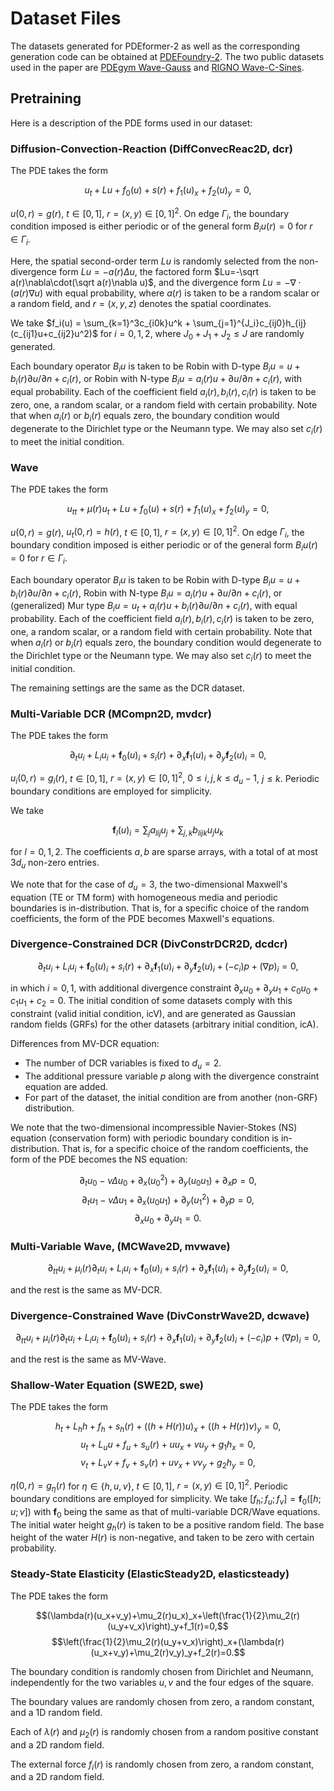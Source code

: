 # Dataset Files

The datasets generated for PDEformer-2 as well as the corresponding generation code can be obtained at [PDEFoundry-2](https://github.com/functoreality/pdefoundry-2).
The two public datasets used in the paper are [PDEgym Wave-Gauss](https://huggingface.co/datasets/camlab-ethz/Wave-Gauss)
and [RIGNO Wave-C-Sines](https://zenodo.org/records/14765453/files/Wave-C-Sines.nc).

## Pretraining

Here is a description of the PDE forms used in our dataset:

### Diffusion-Convection-Reaction (DiffConvecReac2D, dcr)

The PDE takes the form

$$u_t+Lu+f_0(u)+s(r)+f_1(u)_x+f_2(u)_y=0,$$

$u(0,r)=g(r)$, $t\in[0,1]$, $r=(x,y)\in[0,1]^2$.
On edge $\Gamma_i$, the boundary condition imposed is either periodic or of
the general form $B_iu(r)=0$ for $r\in\Gamma_i$.

Here, the spatial second-order term $Lu$ is randomly selected from
the non-divergence form $Lu=-a(r)\Delta u$, the factored form
$Lu=-\sqrt a(r)\nabla\cdot(\sqrt a(r)\nabla u)$, and the divergence form
$Lu=-\nabla\cdot(a(r)\nabla u)$ with equal probability, where $a(r)$ is
taken to be a random scalar or a random field, and $r=(x,y,z)$ denotes the
spatial coordinates.

We take $f_i(u) = \sum_{k=1}^3c_{i0k}u^k + \sum_{j=1}^{J_i}c_{ij0}h_{ij}(c_{ij1}u+c_{ij2}u^2)$
for $i=0,1,2$, where $J_0+J_1+J_2\le J$ are randomly generated.

Each boundary operator $B_iu$ is taken to be Robin with D-type
$B_iu = u + b_i(r)\partial u/\partial n + c_i(r)$, or Robin with N-type
$B_iu = a_i(r)u + \partial u/\partial n + c_i(r)$, with equal probability.
Each of the coefficient field $a_i(r),b_i(r),c_i(r)$ is taken to be zero,
one, a random scalar, or a random field with certain probability. Note that
when $a_i(r)$ or $b_i(r)$ equals zero, the boundary condition would
degenerate to the Dirichlet type or the Neumann type. We may also set
$c_i(r)$ to meet the initial condition.

### Wave

The PDE takes the form

$$u_{tt}+\mu(r)u_t+Lu+f_0(u)+s(r)+f_1(u)_x+f_2(u)_y=0,$$

$u(0,r)=g(r)$, $u_t(0,r)=h(r)$, $t\in[0,1]$, $r=(x,y)\in[0,1]^2$.
On edge $\Gamma_i$, the boundary condition imposed is either periodic or of
the general form $B_iu(r)=0$ for $r\in\Gamma_i$.

Each boundary operator $B_iu$ is taken to be Robin with D-type
$B_iu = u + b_i(r)\partial u/\partial n + c_i(r)$, Robin with N-type
$B_iu = a_i(r)u + \partial u/\partial n + c_i(r)$, or (generalized) Mur type
$B_iu = u_t + a_i(r)u + b_i(r)\partial u/\partial n + c_i(r)$, with equal
probability.
Each of the coefficient field $a_i(r),b_i(r),c_i(r)$ is taken to be zero,
one, a random scalar, or a random field with certain probability. Note that
when $a_i(r)$ or $b_i(r)$ equals zero, the boundary condition would
degenerate to the Dirichlet type or the Neumann type. We may also set
$c_i(r)$ to meet the initial condition.

The remaining settings are the same as the DCR dataset.

### Multi-Variable DCR (MCompn2D, mvdcr)

The PDE takes the form

$$\partial_tu_i + L_iu_i + \boldsymbol{f}_0(u)_i + s_i(r) + \partial_x\boldsymbol{f}_1(u)_i + \partial_y\boldsymbol{f}_2(u)_i = 0,$$

$u_i(0,r)=g_i(r)$, $t\in[0,1]$, $r=(x,y)\in[0,1]^2$,
$0 \le i,j,k \le d_u-1$, $j \le k$.
Periodic boundary conditions are employed for simplicity.

We take

$$\boldsymbol{f}_l(u)_i = \sum_ja_{lij}u_j + \sum_{j,k}b_{lijk}u_ju_k$$

for $l=0,1,2$. The coefficients $a,b$ are sparse arrays, with a total of at
most $3d_u$ non-zero entries.

We note that for the case of $d_u=3$, the two-dimensional Maxwell's equation (TE
or TM form) with homogeneous media and periodic boundaries is in-distribution.
That is, for a specific choice of the random coefficients, the form of the PDE
becomes Maxwell's equations.

### Divergence-Constrained DCR (DivConstrDCR2D, dcdcr)

$$\partial_tu_i + L_iu_i + \boldsymbol{f}_0(u)_i + s_i(r) + \partial_x\boldsymbol{f}_1(u)_i + \partial_y\boldsymbol{f}_2(u)_i + (-c_i)p + (\nabla p)_i = 0,$$

in which $i=0,1$, with additional divergence constraint
$\partial_xu_0 + \partial_yu_1 + c_0u_0 + c_1u_1 + c_2 = 0$.
The initial condition of some datasets comply with this constraint
(valid initial condition, icV),
and are generated as Gaussian random fields (GRFs) for the other datasets
(arbitrary initial condition, icA).

Differences from MV-DCR equation:

* The number of DCR variables is fixed to $d_u=2$.
* The additional pressure variable $p$ along with the divergence constraint equation are added.
* For part of the dataset, the initial condition are from another (non-GRF) distribution.

We note that the two-dimensional incompressible Navier-Stokes (NS) equation
(conservation form) with periodic boundary condition is in-distribution.
That is, for a specific choice of the random coefficients, the form of the PDE
becomes the NS equation:

$$\partial_tu_0-\nu\Delta u_0+\partial_x(u_0^2)+\partial_y(u_0u_1)+\partial_xp=0,$$
$$\partial_tu_1-\nu\Delta u_1+\partial_x(u_0u_1)+\partial_y(u_1^2)+\partial_yp=0,$$
$$\partial_xu_0+\partial_yu_1=0.$$

### Multi-Variable Wave, (MCWave2D, mvwave)

$$\partial_{tt}u_i + \mu_i(r)\partial_tu_i + L_iu_i + \boldsymbol{f}_0(u)_i + s_i(r) + \partial_x\boldsymbol{f}_1(u)_i + \partial_y\boldsymbol{f}_2(u)_i = 0,$$

and the rest is the same as MV-DCR.

### Divergence-Constrained Wave (DivConstrWave2D, dcwave)

$$\partial_{tt}u_i + \mu_i(r)\partial_tu_i + L_iu_i + \boldsymbol{f}_0(u)_i + s_i(r) + \partial_x\boldsymbol{f}_1(u)_i + \partial_y\boldsymbol{f}_2(u)_i + (-c_i)p + (\nabla p)_i = 0,$$

and the rest is the same as MV-Wave.

### Shallow-Water Equation (SWE2D, swe)

The PDE takes the form

$$h_t + L_hh + f_h + s_h(r) + ((h+H(r))u)_x + ((h+H(r))v)_y = 0,$$
$$u_t + L_uu + f_u + s_u(r) + uu_x + vu_y + g_1h_x = 0,$$
$$v_t + L_vv + f_v + s_v(r) + uv_x + vv_y + g_2h_y = 0,$$

$\eta(0,r)=g_\eta(r)$ for $\eta\in\{h,u,v\}$, $t\in[0,1]$,
$r=(x,y)\in[0,1]^2$.
Periodic boundary conditions are employed for simplicity.
We take $[f_h;f_u;f_v] = \boldsymbol{f}_0([h;u;v])$ with $\boldsymbol{f}_0$ being the same as that of
multi-variable DCR/Wave equations.
The initial water height $g_h(r)$ is taken to be a positive random field.
The base height of the water $H(r)$ is non-negative, and taken to be zero with certain probability.

### Steady-State Elasticity (ElasticSteady2D, elasticsteady)

The PDE takes the form

$$(\lambda(r)(u_x+v_y)+\mu_2(r)u_x)_x+\left(\frac{1}{2}\mu_2(r)(u_y+v_x)\right)_y+f_1(r)=0,$$
$$\left(\frac{1}{2}\mu_2(r)(u_y+v_x)\right)_x+(\lambda(r)(u_x+v_y)+\mu_2(r)v_y)_y+f_2(r)=0.$$

The boundary condition is randomly chosen from Dirichlet and Neumann,
independently for the two variables $u,v$ and the four edges of the square.

The boundary values are randomly chosen from zero, a random constant, and a
1D random field.

Each of $\lambda(r)$ and $\mu_2(r)$ is randomly chosen from a random positive
constant and a 2D random field.

The external force $f_i(r)$ is randomly chosen from zero, a random constant,
and a 2D random field.
